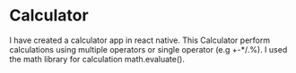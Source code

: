 # Calculator
I have created a calculator app in react native.  This Calculator perform calculations using multiple operators or single operator (e.g +-*/.%).  I used the math library for calculation math.evaluate().
